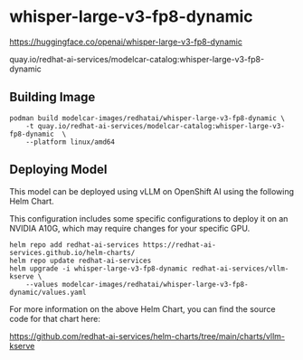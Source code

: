 # whisper-large-v3-fp8-dynamic

https://huggingface.co/openai/whisper-large-v3-fp8-dynamic

quay.io/redhat-ai-services/modelcar-catalog:whisper-large-v3-fp8-dynamic

## Building Image

```
podman build modelcar-images/redhatai/whisper-large-v3-fp8-dynamic \
    -t quay.io/redhat-ai-services/modelcar-catalog:whisper-large-v3-fp8-dynamic  \
    --platform linux/amd64
```

## Deploying Model

This model can be deployed using vLLM on OpenShift AI using the following Helm Chart.

This configuration includes some specific configurations to deploy it on an NVIDIA A10G, which may require changes for your specific GPU.

```
helm repo add redhat-ai-services https://redhat-ai-services.github.io/helm-charts/
helm repo update redhat-ai-services
helm upgrade -i whisper-large-v3-fp8-dynamic redhat-ai-services/vllm-kserve \
    --values modelcar-images/redhatai/whisper-large-v3-fp8-dynamic/values.yaml
```

For more information on the above Helm Chart, you can find the source code for that chart here:

https://github.com/redhat-ai-services/helm-charts/tree/main/charts/vllm-kserve
